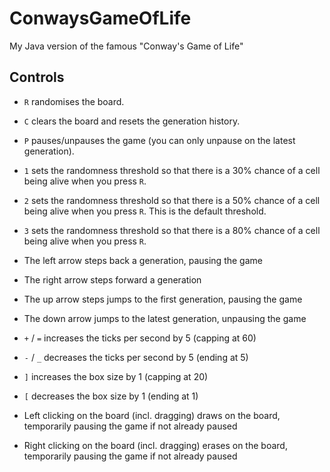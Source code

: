 # ConwaysGameOfLife
My Java version of the famous "Conway's Game of Life"



## Controls
- `R` randomises the board.
- `C` clears the board and resets the generation history.
- `P` pauses/unpauses the game (you can only unpause on the latest generation).

- `1` sets the randomness threshold so that there is a 30% chance of a cell being alive when you press `R`.
- `2` sets the randomness threshold so that there is a 50% chance of a cell being alive when you press `R`. This is the default threshold.
- `3` sets the randomness threshold so that there is a 80% chance of a cell being alive when you press `R`.

- The left arrow steps back a generation, pausing the game
- The right arrow steps forward a generation
- The up arrow steps jumps to the first generation, pausing the game
- The down arrow jumps to the latest generation, unpausing the game

- `+` / `=` increases the ticks per second by 5 (capping at 60)
- `-` / `_` decreases the ticks per second by 5 (ending at 5)
- `]` increases the box size by 1 (capping at 20)
- `[` decreases the box size by 1 (ending at 1)

- Left clicking on the board (incl. dragging) draws on the board, temporarily pausing the game if not already paused
- Right clicking on the board (incl. dragging) erases on the board, temporarily pausing the game if not already paused
